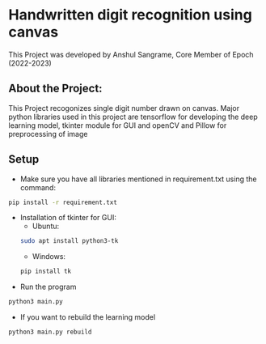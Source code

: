 # Handwritten digit recognition using canvas
This Project was developed by Anshul Sangrame, Core Member of Epoch (2022-2023)
## About the Project:
This Project recogonizes single digit number drawn on canvas. Major python libraries used in this project are tensorflow for developing the deep learning model, tkinter module for GUI and openCV and Pillow for preprocessing of image

## Setup
* Make sure you have all libraries mentioned in requirement.txt using the command:
```bash
pip install -r requirement.txt
```
* Installation of tkinter for GUI:
    * Ubuntu:
    ```bash
    sudo apt install python3-tk
    ```
    * Windows:
    ```bash
    pip install tk
    ```
* Run the program
```bash
python3 main.py
```
* If you want to rebuild the learning model
```bash
python3 main.py rebuild
```